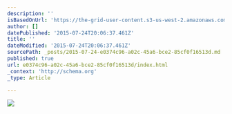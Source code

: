 ```yaml
---
description: ''
isBasedOnUrl: 'https://the-grid-user-content.s3-us-west-2.amazonaws.com/be8268d1-33f1-49e7-b45a-8899dac38103.JPG'
author: []
datePublished: '2015-07-24T20:06:37.461Z'
title: ''
dateModified: '2015-07-24T20:06:37.461Z'
sourcePath: _posts/2015-07-24-e0374c96-a02c-45a6-bce2-85cf0f16513d.md
published: true
url: e0374c96-a02c-45a6-bce2-85cf0f16513d/index.html
_context: 'http://schema.org'
_type: Article

---
```

![](https://the-grid-user-content.s3-us-west-2.amazonaws.com/be8268d1-33f1-49e7-b45a-8899dac38103.JPG)